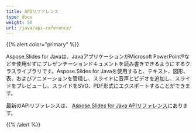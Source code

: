 ```yaml
---
title: APIリファレンス
type: docs
weight: 50
url: /java/api-reference/
---
```


{{% alert color="primary" %}} 

Aspose.Slides for Javaは、JavaアプリケーションがMicrosoft PowerPoint®などを使用せずにプレゼンテーションドキュメントを読み書きできるようにするクラスライブラリです。Aspose.Slides for Javaを使用すると、テキスト、図形、表、およびアニメーションを管理し、スライドに音声とビデオを追加し、スライドをプレビューし、スライドをSVG、PDF形式にエクスポートすることができます。

最新のAPIリファレンスは、 
[Aspose.Slides for Java APIリファレンス](https://reference.aspose.com/slides/java)にあります。

{{% /alert %}}